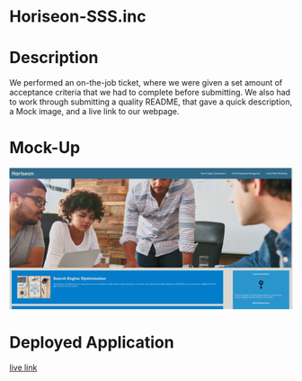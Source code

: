 # Horiseon-SSS.inc

# Description
We performed an on-the-job ticket, where we were given a set amount of acceptance criteria that we had to complete before submitting. We also had to work through submitting a quality README, that gave a quick description, a Mock image, and a live link to our webpage. 

# Mock-Up
![Shown view of finished webpage with updates](./assets/images/image.png)


# Deployed Application

[live link](https://j3rryb0y13.github.io/Horiseon-SSS.inc/) 
